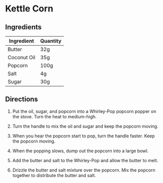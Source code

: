 # Kettle Corn

## Ingredients

| Ingredient | Quantity |
| --- | --- |
| Butter | 32g |
| Coconut Oil | 35g |
| Popcorn| 100g |
| Salt | 4g |
| Sugar | 30g |


## Directions

1. Put the oil, sugar, and popcorn into a Whirley-Pop popcorn popper on the
   stove. Turn the heat to medium-high.

2. Turn the handle to mix the oil and sugar and keep the popcorn moving.

3. When you hear the popcorn start to pop, turn the handle faster. Keep the
   popcorn moving.
   
4. When the popping slows, dump out the popcorn into a large bowl.

5. Add the butter and salt to the Whirley-Pop and allow the butter to melt.

6. Drizzle the butter and salt mixture over the popcorn. Mix the popcorn
   together to distribute the butter and salt.
